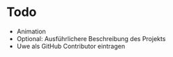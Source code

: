 # Todo

* Animation
* Optional: Ausführlichere Beschreibung des Projekts
* Uwe als GitHub Contributor eintragen

